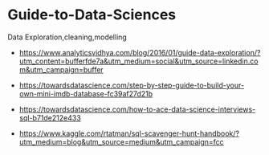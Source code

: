 # Guide-to-Data-Sciences
Data Exploration,cleaning,modelling
* https://www.analyticsvidhya.com/blog/2016/01/guide-data-exploration/?utm_content=bufferfde7a&utm_medium=social&utm_source=linkedin.com&utm_campaign=buffer

* https://towardsdatascience.com/step-by-step-guide-to-build-your-own-mini-imdb-database-fc39af27d21b

* https://towardsdatascience.com/how-to-ace-data-science-interviews-sql-b71de212e433

* https://www.kaggle.com/rtatman/sql-scavenger-hunt-handbook/?utm_medium=blog&utm_source=medium&utm_campaign=fcc
